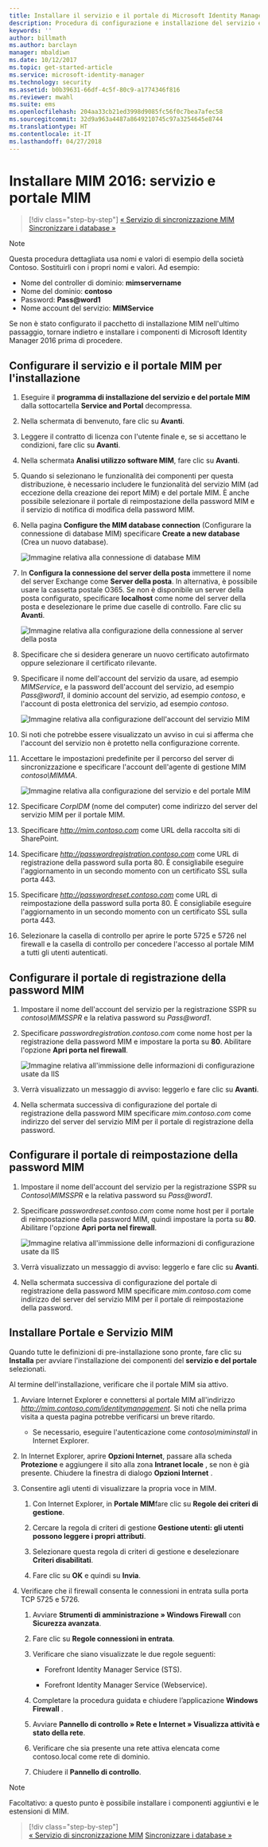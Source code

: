 ```yaml
---
title: Installare il servizio e il portale di Microsoft Identity Manager | Documentazione Microsoft
description: Procedura di configurazione e installazione del servizio e del portale MIM per Microsoft Identity Manager 2016
keywords: ''
author: billmath
ms.author: barclayn
manager: mbaldiwn
ms.date: 10/12/2017
ms.topic: get-started-article
ms.service: microsoft-identity-manager
ms.technology: security
ms.assetid: b0b39631-66df-4c5f-80c9-a1774346f816
ms.reviewer: mwahl
ms.suite: ems
ms.openlocfilehash: 204aa33cb21ed3998d9085fc56f0c7bea7afec58
ms.sourcegitcommit: 32d9a963a4487a8649210745c97a3254645e8744
ms.translationtype: HT
ms.contentlocale: it-IT
ms.lasthandoff: 04/27/2018
---
```

# <a name="install-mim-2016-mim-service-and-portal"></a>Installare MIM 2016: servizio e portale MIM

>[!div class="step-by-step"]
[« Servizio di sincronizzazione MIM](install-mim-sync.md)
[Sincronizzare i database »](install-mim-sync-ad-service.md)

> [!NOTE]
> Questa procedura dettagliata usa nomi e valori di esempio della società Contoso. Sostituirli con i propri nomi e valori. Ad esempio:
> - Nome del controller di dominio: **mimservername**
> - Nome del dominio: **contoso**
> - Password: **Pass@word1**
> - Nome account del servizio: **MIMService**

Se non è stato configurato il pacchetto di installazione MIM nell'ultimo passaggio, tornare indietro e installare i componenti di Microsoft Identity Manager 2016 prima di procedere.


## <a name="configure-mim-service-and-portal-for-installation"></a>Configurare il servizio e il portale MIM per l'installazione

1. Eseguire il **programma di installazione del servizio e del portale MIM** dalla sottocartella **Service and Portal** decompressa.

2. Nella schermata di benvenuto, fare clic su **Avanti**.

3. Leggere il contratto di licenza con l'utente finale e, se si accettano le condizioni, fare clic su **Avanti**.

4. Nella schermata **Analisi utilizzo software MIM**, fare clic su **Avanti**.

5. Quando si selezionano le funzionalità dei componenti per questa distribuzione, è necessario includere le funzionalità del servizio MIM (ad eccezione della creazione dei report MIM) e del portale MIM. È anche possibile selezionare il portale di reimpostazione della password MIM e il servizio di notifica di modifica della password MIM.

6. Nella pagina **Configure the MIM database connection** (Configurare la connessione di database MIM) specificare **Create a new database** (Crea un nuovo database).

    ![Immagine relativa alla connessione di database MIM](media/MIM-Install10.png)

7. In **Configura la connessione del server della posta** immettere il nome del server Exchange come **Server della posta**. In alternativa, è possibile usare la cassetta postale O365. Se non è disponibile un server della posta configurato, specificare **localhost** come nome del server della posta e deselezionare le prime due caselle di controllo. Fare clic su **Avanti**.

    ![Immagine relativa alla configurazione della connessione al server della posta](media/MIM-Install11.png)

8. Specificare che si desidera generare un nuovo certificato autofirmato oppure selezionare il certificato rilevante.

9. Specificare il nome dell'account del servizio da usare, ad esempio *MIMService*, e la password dell'account del servizio, ad esempio *Pass@word1*, il dominio account del servizio, ad esempio *contoso*, e l'account di posta elettronica del servizio, ad esempio *contoso*.

    ![Immagine relativa alla configurazione dell'account del servizio MIM](media/MIM-Install12.png)

10. Si noti che potrebbe essere visualizzato un avviso in cui si afferma che l'account del servizio non è protetto nella configurazione corrente.

11. Accettare le impostazioni predefinite per il percorso del server di sincronizzazione e specificare l'account dell'agente di gestione MIM *contoso\MIMMA*.

    ![Immagine relativa alla configurazione del servizio e del portale MIM](media/MIM-Install13.png)

12. Specificare *CorpIDM* (nome del computer) come indirizzo del server del servizio MIM per il portale MIM.

13. Specificare *http://mim.contoso.com* come URL della raccolta siti di SharePoint.

14. Specificare *http://passwordregistration.contoso.com* come URL di registrazione della password sulla porta 80. È consigliabile eseguire l'aggiornamento in un secondo momento con un certificato SSL sulla porta 443.

15. Specificare *http://passwordreset.contoso.com* come URL di reimpostazione della password sulla porta 80. È consigliabile eseguire l'aggiornamento in un secondo momento con un certificato SSL sulla porta 443.

16. Selezionare la casella di controllo per aprire le porte 5725 e 5726 nel firewall e la casella di controllo per concedere l'accesso al portale MIM a tutti gli utenti autenticati.

## <a name="configure-mim-password-registration-portal"></a>Configurare il portale di registrazione della password MIM

1.  Impostare il nome dell'account del servizio per la registrazione SSPR su *contoso\MIMSSPR* e la relativa password su *Pass@word1*.

2.  Specificare *passwordregistration.contoso.com* come nome host per la registrazione della password MIM e impostare la porta su **80**. Abilitare l'opzione **Apri porta nel firewall**.

    ![Immagine relativa all'immissione delle informazioni di configurazione usate da IIS](media/MIM-Install14.png)

3.  Verrà visualizzato un messaggio di avviso: leggerlo e fare clic su **Avanti**.

4. Nella schermata successiva di configurazione del portale di registrazione della password MIM specificare *mim.contoso.com* come indirizzo del server del servizio MIM per il portale di registrazione della password.

## <a name="configure-mim-password-reset-portal"></a>Configurare il portale di reimpostazione della password MIM

1.  Impostare il nome dell'account del servizio per la registrazione SSPR su *Contoso\MIMSSPR* e la relativa password su *Pass@word1*.

2.  Specificare *passwordreset.contoso.com* come nome host per il portale di reimpostazione della password MIM, quindi impostare la porta su **80**. Abilitare l'opzione **Apri porta nel firewall**.

    ![Immagine relativa all'immissione delle informazioni di configurazione usate da IIS](media/MIM-Install15.png)

3.  Verrà visualizzato un messaggio di avviso: leggerlo e fare clic su **Avanti**.

4. Nella schermata successiva di configurazione del portale di registrazione della password MIM specificare *mim.contoso.com* come indirizzo del server del servizio MIM per il portale di reimpostazione della password.

## <a name="install-mim-service-and-portal"></a>Installare Portale e Servizio MIM

Quando tutte le definizioni di pre-installazione sono pronte, fare clic su **Installa** per avviare l'installazione dei componenti del **servizio e del portale** selezionati.

Al termine dell'installazione, verificare che il portale MIM sia attivo.

1. Avviare Internet Explorer e connettersi al portale MIM all'indirizzo *http://mim.contoso.com/identitymanagement*. Si noti che nella prima visita a questa pagina potrebbe verificarsi un breve ritardo.

    - Se necessario, eseguire l'autenticazione come *contoso\miminstall* in Internet Explorer.

2. In Internet Explorer, aprire **Opzioni Internet**, passare alla scheda **Protezione** e aggiungere il sito alla zona **Intranet locale** , se non è già presente.  Chiudere la finestra di dialogo **Opzioni Internet** .

3. Consentire agli utenti di visualizzare la propria voce in MIM.

    1.  Con Internet Explorer, in **Portale MIM**fare clic su **Regole dei criteri di gestione**.

    2.  Cercare la regola di criteri di gestione **Gestione utenti: gli utenti possono leggere i propri attributi**.

    3.  Selezionare questa regola di criteri di gestione e deselezionare **Criteri disabilitati**.

    4.  Fare clic su **OK** e quindi su **Invia**.

4.  Verificare che il firewall consenta le connessioni in entrata sulla porta TCP 5725 e 5726.

    1.  Avviare **Strumenti di amministrazione » Windows Firewall** con **Sicurezza avanzata**.

    2.  Fare clic su **Regole connessioni in entrata**.

    3.  Verificare che siano visualizzate le due regole seguenti:

        -   Forefront Identity Manager Service (STS).

        -   Forefront Identity Manager Service (Webservice).

    4.  Completare la procedura guidata e chiudere l’applicazione **Windows Firewall** .

    5.  Avviare **Pannello di controllo » Rete e Internet » Visualizza attività e stato della rete**.

    6.  Verificare che sia presente una rete attiva elencata come contoso.local come rete di dominio.

    7.  Chiudere il **Pannello di controllo**.

> [!NOTE]
> Facoltativo: a questo punto è possibile installare i componenti aggiuntivi e le estensioni di MIM.

>[!div class="step-by-step"]  
[« Servizio di sincronizzazione MIM](install-mim-sync.md)
[Sincronizzare i database »](install-mim-sync-ad-service.md)
